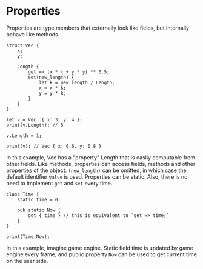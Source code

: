# Properties

Properties are type members that externally look like fields, but internally behave like methods.

```frugurt
struct Vec {
    x;
    y;

    Length {
        get => (x * x + y * y) ** 0.5;
        set(new_length) {
            let k = new_length / Length;
            x = x * k;
            y = y * k;
        }
    }
}

let v = Vec :{ x: 3, y: 4 };
print(v.Length); // 5

v.Length = 1;

print(v); // Vec { x: 0.6, y: 0.8 }
```

In this example, Vec has a "property" Length that is easily computable from other fields.
Like methods, properties can access fields, methods and other properties of the object.
`(new_length)` can be omitted, in which case the default identifier `value` is used.
Properties can be static.
Also, there is no need to implement `get` and `set` every time.

```frugurt
class Time {
    static time = 0;
    
    pub static Now {
        get { time } // this is equivalent to `get => time;`
    }
}

print(Time.Now);
```

In this example, imagine game engine.
Static field time is updated by game engine every frame, and public property `Now` can be used to get current time
on the user side.
